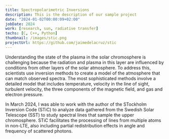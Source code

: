 ```yaml
---
title: Spectropolarimetric Inversions
description: This is the description of our sample project
date: "2024-01-02T00:00:09+02:00"
jobDate: 2024
work: [research, sun, radiative transfer]
techs: [C, C++, Python]
thumbnail: /images/stic.png
projectUrl: https://github.com/jaimedelacruz/stic
---
```


Understanding the state of the plasma in the solar chromosphere is challenging because the radiation and plasma in 
this layer are influenced by conditions from other layers of the solar atmosphere. To address this, scientists use 
inversion methods to create a model of the atmosphere that can match observed spectra. 
The most sophisticated methods involve a detailed model that includes temperature, velocity in the line of sight, 
turbulent velocity, the three components of the magnetic field, and gas and electron pressure.

In March 2024, I was able to work with the author of the STockholm Inversion Code (STiC) to analyze data gathered from 
the Swedish Solar Telescope (SST) to study spectral lines that sample the upper chromosphere. STiC facilitates the 
processing of lines from multiple atoms in non-LTE, also including partial redistribution effects in angle and 
frequency of scattered photons.